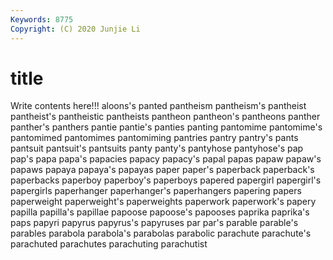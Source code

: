 ```yaml
---
Keywords: 8775
Copyright: (C) 2020 Junjie Li
---
```


# title

Write contents here!!!
aloons's 
panted 
pantheism 
pantheism's 
pantheist 
pantheist's 
pantheistic 
pantheists 
pantheon
pantheon's 
pantheons 
panther 
panther's 
panthers 
pantie 
pantie's 
panties 
panting 
pantomime
pantomime's 
pantomimed 
pantomimes 
pantomiming 
pantries 
pantry 
pantry's 
pants 
pantsuit 
pantsuit's
pantsuits 
panty 
panty's 
pantyhose 
pantyhose's 
pap 
pap's 
papa 
papa's 
papacies
papacy 
papacy's 
papal 
papas 
papaw 
papaw's 
papaws 
papaya 
papaya's 
papayas
paper 
paper's 
paperback 
paperback's 
paperbacks 
paperboy 
paperboy's 
paperboys 
papered 
papergirl
papergirl's 
papergirls 
paperhanger 
paperhanger's 
paperhangers 
papering 
papers 
paperweight 
paperweight's 
paperweights
paperwork 
paperwork's 
papery 
papilla 
papilla's 
papillae 
papoose 
papoose's 
papooses 
paprika
paprika's 
paps 
papyri 
papyrus 
papyrus's 
papyruses 
par 
par's 
parable 
parable's
parables 
parabola 
parabola's 
parabolas 
parabolic 
parachute 
parachute's 
parachuted 
parachutes 
parachuting
parachutist 
